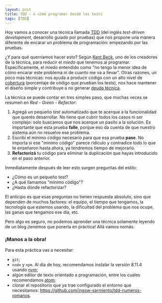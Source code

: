 ```yaml
---
layout: post
title: TDD - o cómo programar desde los tests
tags: [TDD]
---
```


Hoy vamos a conocer una técnica llamada [TDD](https://es.wikipedia.org/wiki/Desarrollo_guiado_por_pruebas) (del inglés _test-driven development_, desarrollo guiado por pruebas) que nos propone una manera diferente de encarar un problema de programación: empezando por las pruebas.

¿Y para qué querríamos hacer esto? Según [Kent Beck](https://es.wikipedia.org/wiki/Kent_Beck), uno de los creadores de la técnica, para reducir el _miedo_ que tenemos al programar. Específicamente, el miedo entendido como "no tengo la menor idea de cómo encarar este problema ni de cuanto me va a llevar". Otras razones, un poco más técnicas: nos ayuda a producir código con un alto nivel de [cobertura](https://es.wikipedia.org/wiki/Cobertura_de_c%C3%B3digo) (porcentaje de código que prueban los tests), nos hace mantener el diseño simple y contribuye a no generar [deuda técnica](https://es.wikipedia.org/wiki/Deuda_t%C3%A9cnica).

La técnica se puede contar en tres simples paso, que muchas veces se resumen en _Red - Green - Refactor_:
1. Agregá un pequeño _test_ automatizado que te acerque a la funcionalidad que querés desarrollar. No tiene que cubrir todos los casos ni ser complejo: solo buscamos que nos acerque un pasito a la solución. Es importante que esta prueba **falle**, porque eso da cuenta de que nuestro sistema aún no resuelve ese problema.
1. Escribí el mínimo código necesario para que esa prueba **pase**. No importa si ese "mínimo código" parece ridículo y contradice todo lo que te enseñaron hasta ahora, ya tendremos tiempo de mejorarlo.
1. **Refactorizá** tu código para eliminar la duplicación que hayas introducido en el paso anterior.

Inmediatamente después de leer esto surgen preguntas del estilo:
* ¿Cómo es un pequeño test?
* ¿A qué llamamos "mínimo código"?
* ¿Hasta dónde refactorizar?

El anticipo es que esas preguntas no tienen respuesta absoluto, sino que dependen de muchos factores: el equipo, el tiempo que tengamos, la tecnología que estemos usando, la dificultad del problema que nos ocupe, las ganas que tengamos ese día, etc.

Pero algo es seguro, no podemos aprender una técnica solamente leyendo de un blog ¡tenemos que ponerla en práctica! Allá vamos nomás.

### ¡Manos a la obra!

Para esta práctica vas a necesitar:

* `git`;
* `node` y `npm`. Al día de hoy, recomendamos instalar la versión 8.11.4 usando [nvm](https://github.com/creationix/nvm);
* algún editor de texto orientado a programación, entre los cuales recomendamos [atom](https://atom.io/);
* clonar el repositorio que ya trae configurado el entorno que necesitamos: https://github.com/ingsw-sarmiento/tdd-numeros-romanos.
